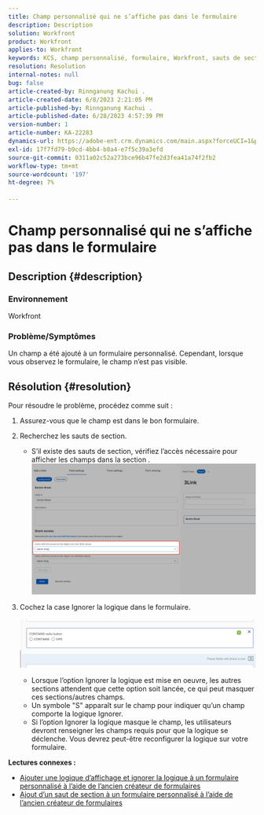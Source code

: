 ```yaml
---
title: Champ personnalisé qui ne s’affiche pas dans le formulaire
description: Description
solution: Workfront
product: Workfront
applies-to: Workfront
keywords: KCS, champ personnalisé, formulaire, Workfront, sauts de section, créateur de formulaires, ignorer la logique
resolution: Resolution
internal-notes: null
bug: false
article-created-by: Rinnganung Kachui .
article-created-date: 6/8/2023 2:21:05 PM
article-published-by: Rinnganung Kachui .
article-published-date: 6/28/2023 4:57:39 PM
version-number: 1
article-number: KA-22283
dynamics-url: https://adobe-ent.crm.dynamics.com/main.aspx?forceUCI=1&pagetype=entityrecord&etn=knowledgearticle&id=193690ad-0706-ee11-8f6e-6045bd006793
exl-id: 17f7fd79-b9cd-4bb4-b8a4-e7f5c39a3efd
source-git-commit: 0311a02c52a273bce96b47fe2d3fea41a74f2fb2
workflow-type: tm+mt
source-wordcount: '197'
ht-degree: 7%

---
```


# Champ personnalisé qui ne s’affiche pas dans le formulaire

## Description {#description}


### <b>Environnement</b>

Workfront

### <b>Problème/Symptômes</b>

Un champ a été ajouté à un formulaire personnalisé. Cependant, lorsque vous observez le formulaire, le champ n’est pas visible.


## Résolution {#resolution}


Pour résoudre le problème, procédez comme suit :

1. Assurez-vous que le champ est dans le bon formulaire.
2. Recherchez les sauts de section.

   - S’il existe des sauts de section, vérifiez l’accès nécessaire pour afficher les champs dans la section .                     ![](assets/f585c275-ad15-ee11-8f6e-6045bd006793.png)
3. Cochez la case Ignorer la logique dans le formulaire.                                                                                                                                               ![](assets/6067dbce-ad15-ee11-8f6e-6045bd006793.png)
   - Lorsque l’option Ignorer la logique est mise en oeuvre, les autres sections attendent que cette option soit lancée, ce qui peut masquer ces sections/autres champs.
   - Un symbole &quot;S&quot; apparaît sur le champ pour indiquer qu’un champ comporte la logique Ignorer.
   - Si l’option Ignorer la logique masque le champ, les utilisateurs devront renseigner les champs requis pour que la logique se déclenche. Vous devrez peut-être reconfigurer la logique sur votre formulaire.


<b>Lectures connexes :</b>

- [Ajouter une logique d’affichage et ignorer la logique à un formulaire personnalisé à l’aide de l’ancien créateur de formulaires](https://experienceleague.adobe.com/docs/workfront/using/administration-and-setup/customize/custom-forms/custom-form-builder/use-the-custom-form-builder/display-or-skip-logic-custom-form.html)
- [Ajout d’un saut de section à un formulaire personnalisé à l’aide de l’ancien créateur de formulaires](https://experienceleague.adobe.com/docs/workfront/using/administration-and-setup/customize/custom-forms/custom-form-builder/use-the-custom-form-builder/add-a-section-break-to-a-custom-form.htm)
